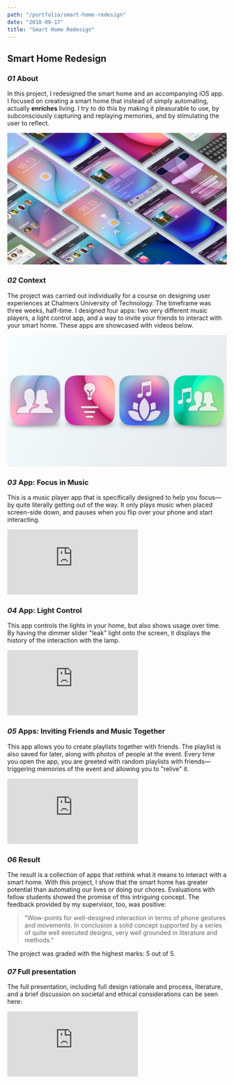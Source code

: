 ```yaml
---
path: "/portfolio/smart-home-redesign"
date: "2018-09-17"
title: "Smart Home Redesign"
---
```


## Smart Home Redesign

### *01* About

In this project, I redesigned the smart home and an accompanying iOS app. I focused on creating a smart home that instead of simply automating, actually **enriches** living. I try to do this by making it pleasurable to use, by subconsciously capturing and replaying memories, and by stimulating the user to reflect.

![AR Show Design App GUI Shown on iPad](./img/smarthome/smarthome-2.png)

### *02* Context

The project was carried out individually for a course on designing user experiences at Chalmers University of Technology. The timeframe was three weeks, half-time. I designed four apps: two very different music players, a light control app, and a way to invite your friends to interact with your smart home. These apps are showcased with videos below.

![AR Show Design App GUI Shown on iPad](./img/smarthome/icons.png)

### *03* App: Focus in Music

This is a music player app that is specifically designed to help you focus—by quite literally getting out of the way. It only plays music when placed screen-side down, and pauses when you flip over your phone and start interacting.

<iframe src="https://player.vimeo.com/video/290750719?autoplay=0&loop=0&color=ABEAF7&title=0&byline=0&portrait=0" frameBorder="0"></iframe>

### *04* App: Light Control

This app controls the lights in your home, but also shows usage over time. By having the dimmer slider "leak" light onto the screen, it displays the history of the interaction with the lamp.

<iframe src="https://player.vimeo.com/video/290751405?autoplay=0&loop=0&color=ABEAF7&title=0&byline=0&portrait=0" frameBorder="0"></iframe>

### *05* Apps: Inviting Friends and Music Together

This app allows you to create playlists together with friends. The playlist is also saved for later, along with photos of people at the event. Every time you open the app, you are greeted with random playlists with friends—triggering memories of the event and allowing you to "relive" it.

<iframe src="https://player.vimeo.com/video/290751280?autoplay=0&loop=0&color=ABEAF7&title=0&byline=0&portrait=0" frameBorder="0"></iframe>

### *06* Result

The result is a collection of apps that rethink what it means to interact with a smart home. With this project, I show that the smart home has greater potential than automating our lives or doing our chores. Evaluations with fellow students showed the promise of this intriguing concept. The feedback provided by my supervisor, too, was positive:

<blockquote>"Wow-points for well-designed interaction in terms of phone gestures and movements. In conclusion a solid concept supported by a series of quite well executed designs, very well grounded in literature and methods."
</blockquote>

The project was graded with the highest marks: 5 out of 5.

### *07* Full presentation

The full presentation, including full design rationale and process, literature, and a brief discussion on societal and ethical considerations can be seen here:

<iframe src="https://player.vimeo.com/video/290745878?autoplay=0&loop=0&color=ABEAF7&title=0&byline=0&portrait=0" frameBorder="0"></iframe>